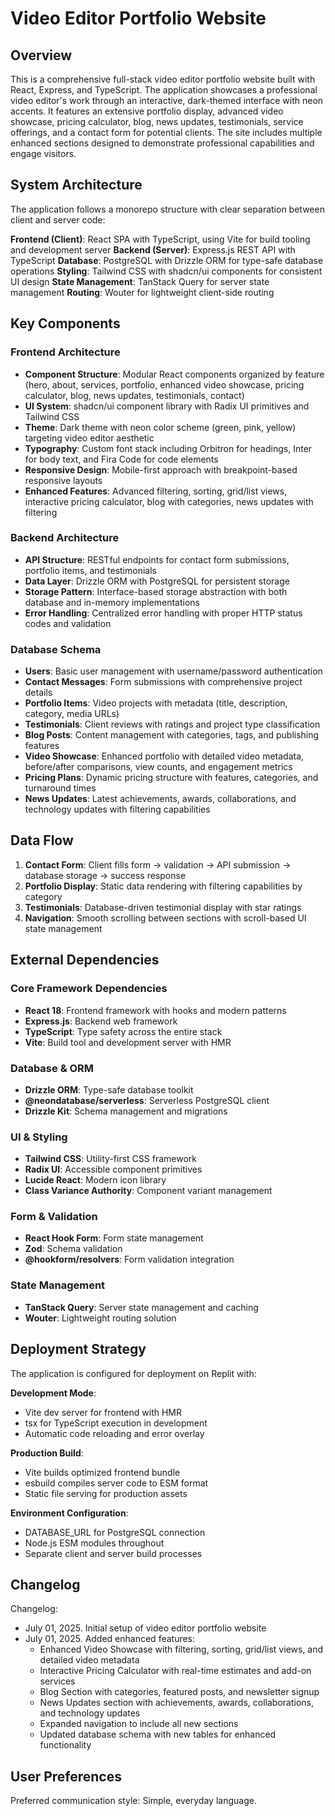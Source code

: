 # Video Editor Portfolio Website

## Overview

This is a comprehensive full-stack video editor portfolio website built with React, Express, and TypeScript. The application showcases a professional video editor's work through an interactive, dark-themed interface with neon accents. It features an extensive portfolio display, advanced video showcase, pricing calculator, blog, news updates, testimonials, service offerings, and a contact form for potential clients. The site includes multiple enhanced sections designed to demonstrate professional capabilities and engage visitors.

## System Architecture

The application follows a monorepo structure with clear separation between client and server code:

**Frontend (Client)**: React SPA with TypeScript, using Vite for build tooling and development server
**Backend (Server)**: Express.js REST API with TypeScript
**Database**: PostgreSQL with Drizzle ORM for type-safe database operations
**Styling**: Tailwind CSS with shadcn/ui components for consistent UI design
**State Management**: TanStack Query for server state management
**Routing**: Wouter for lightweight client-side routing

## Key Components

### Frontend Architecture
- **Component Structure**: Modular React components organized by feature (hero, about, services, portfolio, enhanced video showcase, pricing calculator, blog, news updates, testimonials, contact)
- **UI System**: shadcn/ui component library with Radix UI primitives and Tailwind CSS
- **Theme**: Dark theme with neon color scheme (green, pink, yellow) targeting video editor aesthetic
- **Typography**: Custom font stack including Orbitron for headings, Inter for body text, and Fira Code for code elements
- **Responsive Design**: Mobile-first approach with breakpoint-based responsive layouts
- **Enhanced Features**: Advanced filtering, sorting, grid/list views, interactive pricing calculator, blog with categories, news updates with filtering

### Backend Architecture
- **API Structure**: RESTful endpoints for contact form submissions, portfolio items, and testimonials
- **Data Layer**: Drizzle ORM with PostgreSQL for persistent storage
- **Storage Pattern**: Interface-based storage abstraction with both database and in-memory implementations
- **Error Handling**: Centralized error handling with proper HTTP status codes and validation

### Database Schema
- **Users**: Basic user management with username/password authentication
- **Contact Messages**: Form submissions with comprehensive project details
- **Portfolio Items**: Video projects with metadata (title, description, category, media URLs)
- **Testimonials**: Client reviews with ratings and project type classification
- **Blog Posts**: Content management with categories, tags, and publishing features
- **Video Showcase**: Enhanced portfolio with detailed video metadata, before/after comparisons, view counts, and engagement metrics
- **Pricing Plans**: Dynamic pricing structure with features, categories, and turnaround times
- **News Updates**: Latest achievements, awards, collaborations, and technology updates with filtering capabilities

## Data Flow

1. **Contact Form**: Client fills form → validation → API submission → database storage → success response
2. **Portfolio Display**: Static data rendering with filtering capabilities by category
3. **Testimonials**: Database-driven testimonial display with star ratings
4. **Navigation**: Smooth scrolling between sections with scroll-based UI state management

## External Dependencies

### Core Framework Dependencies
- **React 18**: Frontend framework with hooks and modern patterns
- **Express.js**: Backend web framework
- **TypeScript**: Type safety across the entire stack
- **Vite**: Build tool and development server with HMR

### Database & ORM
- **Drizzle ORM**: Type-safe database toolkit
- **@neondatabase/serverless**: Serverless PostgreSQL client
- **Drizzle Kit**: Schema management and migrations

### UI & Styling
- **Tailwind CSS**: Utility-first CSS framework
- **Radix UI**: Accessible component primitives
- **Lucide React**: Modern icon library
- **Class Variance Authority**: Component variant management

### Form & Validation
- **React Hook Form**: Form state management
- **Zod**: Schema validation
- **@hookform/resolvers**: Form validation integration

### State Management
- **TanStack Query**: Server state management and caching
- **Wouter**: Lightweight routing solution

## Deployment Strategy

The application is configured for deployment on Replit with:

**Development Mode**: 
- Vite dev server for frontend with HMR
- tsx for TypeScript execution in development
- Automatic code reloading and error overlay

**Production Build**:
- Vite builds optimized frontend bundle
- esbuild compiles server code to ESM format
- Static file serving for production assets

**Environment Configuration**:
- DATABASE_URL for PostgreSQL connection
- Node.js ESM modules throughout
- Separate client and server build processes

## Changelog

Changelog:
- July 01, 2025. Initial setup of video editor portfolio website
- July 01, 2025. Added enhanced features:
  * Enhanced Video Showcase with filtering, sorting, grid/list views, and detailed video metadata
  * Interactive Pricing Calculator with real-time estimates and add-on services
  * Blog Section with categories, featured posts, and newsletter signup
  * News Updates section with achievements, awards, collaborations, and technology updates
  * Expanded navigation to include all new sections
  * Updated database schema with new tables for enhanced functionality

## User Preferences

Preferred communication style: Simple, everyday language.
